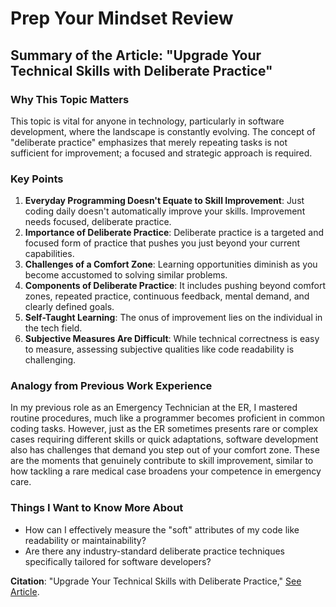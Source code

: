 # Prep Your Mindset Review

## Summary of the Article: "Upgrade Your Technical Skills with Deliberate Practice"

### Why This Topic Matters
This topic is vital for anyone in technology, particularly in software development, where the landscape is constantly evolving. The concept of "deliberate practice" emphasizes that merely repeating tasks is not sufficient for improvement; a focused and strategic approach is required.

### Key Points
1. **Everyday Programming Doesn't Equate to Skill Improvement**: Just coding daily doesn't automatically improve your skills. Improvement needs focused, deliberate practice.
2. **Importance of Deliberate Practice**: Deliberate practice is a targeted and focused form of practice that pushes you just beyond your current capabilities.
3. **Challenges of a Comfort Zone**: Learning opportunities diminish as you become accustomed to solving similar problems.
4. **Components of Deliberate Practice**: It includes pushing beyond comfort zones, repeated practice, continuous feedback, mental demand, and clearly defined goals.
5. **Self-Taught Learning**: The onus of improvement lies on the individual in the tech field.
6. **Subjective Measures Are Difficult**: While technical correctness is easy to measure, assessing subjective qualities like code readability is challenging.

### Analogy from Previous Work Experience
In my previous role as an Emergency Technician at the ER, I mastered routine procedures, much like a programmer becomes proficient in common coding tasks. However, just as the ER sometimes presents rare or complex cases requiring different skills or quick adaptations, software development also has challenges that demand you step out of your comfort zone. These are the moments that genuinely contribute to skill improvement, similar to how tackling a rare medical case broadens your competence in emergency care.

### Things I Want to Know More About
- How can I effectively measure the "soft" attributes of my code like readability or maintainability?
- Are there any industry-standard deliberate practice techniques specifically tailored for software developers?

**Citation**: "Upgrade Your Technical Skills with Deliberate Practice," [See Article](https://web.archive.org/web/20160616225417/http://www.happybearsoftware.com/upgrade-your-technical-skills-with-deliberate-practice).

